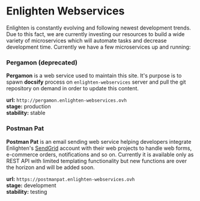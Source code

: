 # Enlighten Webservices

Enlighten is constantly evolving and following newest development trends. Due to this fact, we are currently investing our resources to build a wide variety of microservices which will automate tasks and decrease development time. Currently we have a few microservices up and running:

### Pergamon (deprecated)

**Pergamon** is a web service used to maintain this site. It's purpose is to spawn **docsify** process on `enlighten-webservices` server and pull the git repository on demand in order to update this content.

**url:** `http://pergamon.enlighten-webservices.ovh` <br />
**stage:** production <br />
**stability:** stable <br />


### Postman Pat

**Postman Pat** is an email sending web service helping developers integrate Enlighten's [SendGrid](https://sendgrid.com) account with their web projects to handle web forms, e-commerce orders, notifications and so on. Currently it is available only as REST API with limited templating functionality but new functions are over the horizon and will be added soon.

**url:** `https://postmanpat.enlighten-webservices.ovh` <br />
**stage:** development <br />
**stability:** testing <br />